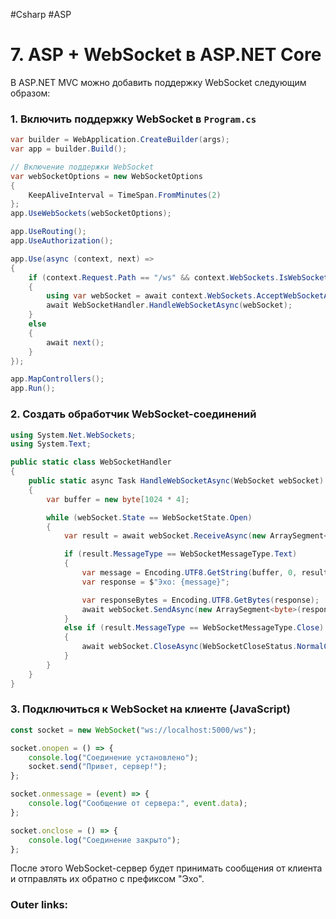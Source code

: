 #Csharp #ASP

# 7. ASP + WebSocket в ASP.NET Core

В ASP.NET MVC можно добавить поддержку WebSocket следующим образом:

### 1. Включить поддержку WebSocket в `Program.cs`

```csharp
var builder = WebApplication.CreateBuilder(args);
var app = builder.Build();

// Включение поддержки WebSocket
var webSocketOptions = new WebSocketOptions
{
    KeepAliveInterval = TimeSpan.FromMinutes(2)
};
app.UseWebSockets(webSocketOptions);

app.UseRouting();
app.UseAuthorization();

app.Use(async (context, next) =>
{
    if (context.Request.Path == "/ws" && context.WebSockets.IsWebSocketRequest)
    {
        using var webSocket = await context.WebSockets.AcceptWebSocketAsync();
        await WebSocketHandler.HandleWebSocketAsync(webSocket);
    }
    else
    {
        await next();
    }
});

app.MapControllers();
app.Run();
```

### 2. Создать обработчик WebSocket-соединений

```csharp
using System.Net.WebSockets;
using System.Text;

public static class WebSocketHandler
{
    public static async Task HandleWebSocketAsync(WebSocket webSocket)
    {
        var buffer = new byte[1024 * 4];

        while (webSocket.State == WebSocketState.Open)
        {
            var result = await webSocket.ReceiveAsync(new ArraySegment<byte>(buffer), CancellationToken.None);

            if (result.MessageType == WebSocketMessageType.Text)
            {
                var message = Encoding.UTF8.GetString(buffer, 0, result.Count);
                var response = $"Эхо: {message}";

                var responseBytes = Encoding.UTF8.GetBytes(response);
                await webSocket.SendAsync(new ArraySegment<byte>(responseBytes), WebSocketMessageType.Text, true, CancellationToken.None);
            }
            else if (result.MessageType == WebSocketMessageType.Close)
            {
                await webSocket.CloseAsync(WebSocketCloseStatus.NormalClosure, "Закрыто клиентом", CancellationToken.None);
            }
        }
    }
}
```

### 3. Подключиться к WebSocket на клиенте (JavaScript)

```js
const socket = new WebSocket("ws://localhost:5000/ws");

socket.onopen = () => {
    console.log("Соединение установлено");
    socket.send("Привет, сервер!");
};

socket.onmessage = (event) => {
    console.log("Сообщение от сервера:", event.data);
};

socket.onclose = () => {
    console.log("Соединение закрыто");
};
```

После этого WebSocket-сервер будет принимать сообщения от клиента и отправлять их обратно с префиксом "Эхо".

### Outer links: